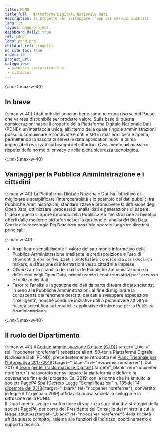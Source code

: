 ```yaml
---
title: PDND
title_full: Piattaforma Digitale Nazionale Dati
description: Il progetto per sviluppare l'app dei servizi pubblici
lang: it
layout: page-project
dashboard_daily: true
ref: pdnd
logo: pdnd.png
child_of_ref: progetti
no_site_toc: true
order: 10
project_url: 
categories:
 - pubblica amministrazione
 - cittadini
---
```



{:.mt-5.max-w-40}
## In breve

{:.max-w-40}
I dati pubblici sono un bene comune e una risorsa del Paese, che va resa disponibile per produrre valore. Sulla base di questa considerazioni nasce il progetto  della Piattaforma Digitale Nazionale Dati (PDND): un’interfaccia unica, all’interno della quale singole amministrazioni possono comunicare e condividere dati e API in maniera libera e aperta, permettendo la nascita di servizi e data application nuovi e prima impensabili realizzati sui bisogni del cittadino. Ovviamente nel massimo rispetto delle norme di privacy e nella piena sicurezza tecnologica.

{:.mt-5.max-w-40}
## Vantaggi per la Pubblica Amministrazione e i cittadini

{:.max-w-40}
La Piattaforma Digitale Nazionale Dati ha l’obiettivo di migliorare e semplificare l’interoperabilità e lo scambio dei dati pubblici tra Pubbliche Amministrazioni, standardizzare e promuovere la diffusione degli Open Data, ottimizzare i processi di analisi dati e generazione di sapere. L’idea è quella di aprire il mondo della Pubblica Amministrazione ai benefici offerti dalle moderne piattaforme per la gestione e l’analisi dei Big Data. Grazie alle tecnologie Big Data sarà possibile operare lungo tre direttrici principali:

{:.max-w-40}
* Amplificare sensibilmente il valore del patrimonio informativo della Pubblica Amministrazione mediante la predisposizione e l’uso di strumenti di analisi finalizzati a sintetizzare conoscenza per i decision makers, e diffusione di informazioni verso cittadini e imprese.
* Ottimizzare lo scambio dei dati tra le Pubbliche Amministrazioni e la diffusione degli Open Data, minimizzando i costi transattivi per l’accesso e l’utilizzo dei dati.
* Favorire l’analisi e la gestione dei dati da parte di team di data scientist in seno alle Pubbliche Amministrazioni, al fine di migliorare la conoscenza dei fenomeni descritti dai dati e sviluppare applicazioni “intelligenti”, nonché condurre iniziative utili a promuovere attività di ricerca scientifica su tematiche applicative di interesse per la Pubblica Amministrazione.

{:.mt-5.max-w-40}
## Il ruolo del Dipartimento

{:.max-w-40}
Il [Codice Amministrazione Digitale (CAD)](https://docs.italia.it/italia/piano-triennale-ict/codice-amministrazione-digitale-docs/it/v2017-12-13/){:target="_blank" rel="noopener noreferrer"} recepisce  all’art. 50-ter.la Piattaforma Digitale Nazionale Dati (PDND), precedentemente introdotta nel [Piano Triennale per l’Informatica 2017-2019](https://docs.italia.it/italia/piano-triennale-ict/pianotriennale-ict-doc/it/2017-2019/){:target="_blank" rel="noopener noreferrer"}. Dal 2017 il [Team per le Trasformazione Digitale](https://teamdigitale.governo.it/){:target="_blank" rel="noopener noreferrer"} ha lavorato per sviluppare la piattaforma e definire la governance finale del progetto. Dal 2019, con la norma che ha istituito la società PagoPA Spa (Decreto Legge “Semplificazioni” [n. 135 del 14 dicembre del 2018](https://www.gazzettaufficiale.it/eli/id/2018/12/14/18G00163/sg){:target="_blank" rel="noopener noreferrer"}, convertito in legge il 12 gennaio 2019) affida alla nuova società lo sviluppo e la diffusione della PDND.  
Il Dipartimento svolge una funzione di vigilanza sugli obiettivi strategici della società PagoPA, per conto del Presidente del Consiglio dei ministri a cui la [legge istitutiva](https://www.gazzettaufficiale.it/eli/id/2018/12/14/18G00163/sg){:target="_blank" rel="noopener noreferrer"} della società affida questo compito, insieme alle funzioni di indirizzo, coordinamento e supporto tecnico. 
